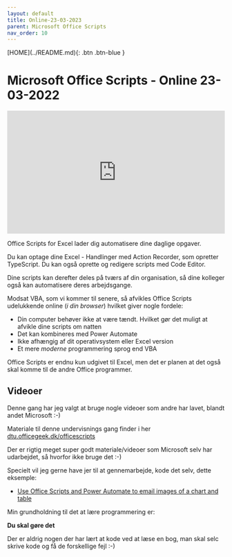 ```yaml
---
layout: default
title: Online-23-03-2023
parent: Microsoft Office Scripts
nav_order: 10
---
```

<span class="fs-1">
[HOME](../README.md){: .btn .btn-blue }
</span>

# Microsoft Office Scripts - Online 23-03-2022
<div style="position: relative; padding-bottom: 56.25%; height: 0;"><iframe src="https://www.loom.com/embed/6d093be303ca4797a96509e1e7b143d9" frameborder="0" webkitallowfullscreen mozallowfullscreen allowfullscreen style="position: absolute; top: 0; left: 0; width: 100%; height: 100%;"></iframe></div>

Office Scripts for Excel lader dig automatisere dine daglige opgaver. 

Du kan optage dine Excel - Handlinger med Action Recorder, som opretter TypeScript. Du kan også oprette og redigere scripts med Code Editor. 

Dine scripts kan derefter deles på tværs af din organisation, så dine kolleger også kan automatisere deres arbejdsgange.

Modsat VBA, som vi kommer til senere, så afvikles Office Scripts udelukkende online (*i din browser*) hvilket giver nogle fordele:

- Din computer behøver ikke at være tændt. Hvilket gør det muligt at afvikle dine scripts om natten
- Det kan kombineres med Power Automate
- Ikke afhængig af dit operativsystem eller Excel version
- Et mere *moderne* programmering sprog end VBA

Office Scripts er endnu kun udgivet til Excel, men det er planen at det også skal komme til de andre Office programmer.

## Videoer
Denne gang har jeg valgt at bruge nogle videoer som andre har lavet, blandt andet Microsoft :-)

Materiale til denne undervisnings gang finder i her [dtu.officegeek.dk/officescripts](https://dtu.officegeek.dk/officescripts/README.html)

Der er rigtig meget super godt materiale/videoer som Microsoft selv har udarbejdet, så hvorfor ikke bruge det :-)

Specielt vil jeg gerne have jer til at gennemarbejde, kode det selv, dette eksemple:

- [Use Office Scripts and Power Automate to email images of a chart and table](https://docs.microsoft.com/en-us/office/dev/scripts/resources/samples/email-images-chart-table)

Min grundholdning til det at lære programmering er:

**Du skal gøre det**

Der er aldrig nogen der har lært at kode ved at læse en bog, man skal selc skrive kode og få de forskellige fejl :-)